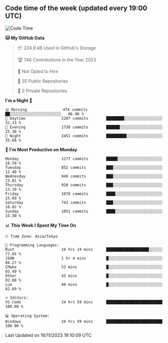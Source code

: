 ## Code time of the week (updated every 19:00 UTC)

<!--START_SECTION:waka-->
![Code Time](http://img.shields.io/badge/Code%20Time-2%2C331%20hrs%206%20mins-blue)

**🐱 My GitHub Data** 

> 📦 224.9 kB Used in GitHub's Storage 
 > 
> 🏆 746 Contributions in the Year 2023
 > 
> 🚫 Not Opted to Hire
 > 
> 📜 35 Public Repositories 
 > 
> 🔑 2 Private Repositories 
 > 
**I'm a Night 🦉** 

```text
🌞 Morning                474 commits         ██░░░░░░░░░░░░░░░░░░░░░░░   06.90 % 
🌆 Daytime                2207 commits        ████████░░░░░░░░░░░░░░░░░   32.13 % 
🌃 Evening                1738 commits        ██████░░░░░░░░░░░░░░░░░░░   25.30 % 
🌙 Night                  2451 commits        █████████░░░░░░░░░░░░░░░░   35.68 % 
```
📅 **I'm Most Productive on Monday** 

```text
Monday                   1277 commits        █████░░░░░░░░░░░░░░░░░░░░   18.59 % 
Tuesday                  852 commits         ███░░░░░░░░░░░░░░░░░░░░░░   12.40 % 
Wednesday                949 commits         ███░░░░░░░░░░░░░░░░░░░░░░   13.81 % 
Thursday                 920 commits         ███░░░░░░░░░░░░░░░░░░░░░░   13.39 % 
Friday                   1078 commits        ████░░░░░░░░░░░░░░░░░░░░░   15.69 % 
Saturday                 743 commits         ███░░░░░░░░░░░░░░░░░░░░░░   10.82 % 
Sunday                   1051 commits        ████░░░░░░░░░░░░░░░░░░░░░   15.30 % 
```


📊 **This Week I Spent My Time On** 

```text
🕑︎ Time Zone: Asia/Tokyo

💬 Programming Languages: 
Rust                     19 hrs 24 mins      ███████████████████░░░░░░   77.65 % 
JSON                     1 hr 4 mins         █░░░░░░░░░░░░░░░░░░░░░░░░   04.27 % 
CMake                    52 mins             █░░░░░░░░░░░░░░░░░░░░░░░░   03.49 % 
Other                    43 mins             █░░░░░░░░░░░░░░░░░░░░░░░░   02.88 % 
Lua                      40 mins             █░░░░░░░░░░░░░░░░░░░░░░░░   02.69 % 

🔥 Editors: 
VS Code                  24 hrs 59 mins      █████████████████████████   100.00 % 

💻 Operating System: 
Windows                  24 hrs 59 mins      █████████████████████████   100.00 % 
```


 Last Updated on 16/11/2023 19:10:09 UTC
<!--END_SECTION:waka-->